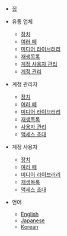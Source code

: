 - [집](/)

- 유통 업체
  - [장치](kr/account_distributor/devices.md)
  - [여러 떼](kr/account_distributor/groups.md)
  - [미디어 라이브러리](kr/account_distributor/media_library.md)
  - [재생목록](kr/account_distributor/playlist.md)
  - [계정 사용자 관리](kr/account_distributor/manage_users.md)
  - [계정 관리](kr/account_distributor/manage_accounts.md)

- 계정 관리자
  - [장치](kr/account_admin/devices.md)
  - [여러 떼](kr/account_admin/groups.md)
  - [미디어 라이브러리](kr/account_admin/media_library.md)
  - [재생목록](kr/account_admin/playlist.md)
  - [사용자 관리](kr/account_admin/manage_users.md)
  - [액세스 초대](kr/account_admin/access_invitations.md)

- 계정 사용자
  - [장치](kr/account_user/devices.md)
  - [여러 떼](kr/account_user/groups.md)
  - [미디어 라이브러리](kr/account_user/media_library.md)
  - [재생목록](kr/account_user/playlist.md)
  - [액세스 초대](kr/account_user/access_invitations.md)

- 언어
  - [English](/)
  - [Japanese](/jp/)
  - [Korean](/kr/)